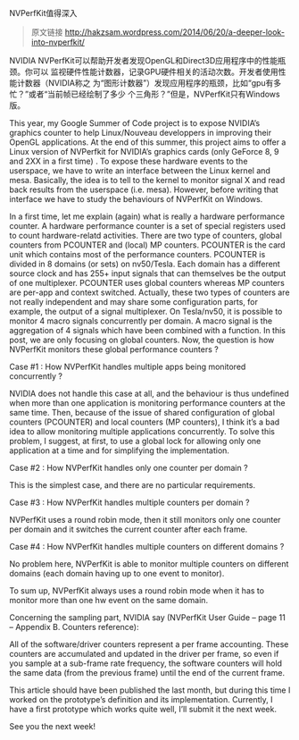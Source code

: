 NVPerfKit值得深入

> 原文链接 http://hakzsam.wordpress.com/2014/06/20/a-deeper-look-into-nvperfkit/

NVIDIA NVPerfKit可以帮助开发者发现OpenGL和Direct3D应用程序中的性能瓶颈。你可以
监视硬件性能计数器，记录GPU硬件相关的活动次数。开发者使用性能计数器（NVIDIA称之
为“图形计数器”）发现应用程序的瓶颈，比如“gpu有多忙？”或者“当前帧已经绘制了多少
个三角形？”但是，NVPerfKit只有Windows版。

This year, my Google Summer of Code project is to expose NVIDIA’s graphics counter to help Linux/Nouveau developpers in improving their OpenGL applications. At the end of this summer, this project aims to offer a Linux version of NVPerfkit for NVIDIA’s graphics cards (only GeForce 8, 9 and 2XX in a first time) .  To expose these hardware events to the userspace, we have to write an interface between the Linux kernel and mesa. Basically, the idea is to tell to the kernel to monitor signal X and read back results from the userspace (i.e. mesa). However, before writing that interface we have to study the behaviours of NVPerfKit on Windows.

In a first time, let me explain (again) what is really a hardware performance counter. A hardware performance counter is a set of special registers used to count hardware-relatd activities. There are two type of counters, global counters from PCOUNTER and (local) MP counters. PCOUNTER is the card unit which contains most of the performance counters. PCOUNTER is divided in 8 domains (or sets) on nv50/Tesla. Each domain has a different source clock and has 255+ input signals that can themselves be the output of one multiplexer. PCOUNTER uses global counters whereas MP counters are per-app and context switched. Actually, these two types of counters are not really independent and may share some configuration parts, for example, the output of a signal multiplexer. On Tesla/nv50, it is possible to monitor 4 macro signals concurrently per domain. A macro signal is the aggregation of 4 signals which have been combined with a function. In this post, we are only focusing on global counters. Now, the question is how NVPerfKit monitors these global performance counters ?

Case #1 : How NVPerfKit handles multiple apps being monitored concurrently ?

NVIDIA does not handle this case at all, and the behaviour is thus undefined when more than one application is monitoring performance counters at the same time. Then, because of the issue of shared configuration of global counters (PCOUNTER) and local counters (MP counters), I think it’s a bad idea to allow monitoring multiple applications concurrently. To solve this problem, I suggest, at first, to use a global lock for allowing only one application at a time and for simplifying the implementation.

Case #2 : How NVPerfKit handles only one counter per domain ?

This is the simplest case, and there are no particular requirements.

Case #3 : How NVPerfKit handles multiple counters per domain ?

NVPerfKit uses a round robin mode, then it still monitors only one counter per domain and it switches the current counter after each frame.

Case #4 : How NVPerfKit handles multiple counters on different domains ?

No problem here, NVPerfKit is able to monitor multiple counters on different domains (each domain having up to one event to monitor).

To sum up, NVPerfKit always uses a round robin mode when it has to monitor more than one hw event on the same domain.

Concerning the sampling part, NVIDIA say (NVPerfKit User Guide – page 11 – Appendix B. Counters reference):

All of the software/driver counters represent a per frame accounting. These counters are accumulated and updated in the driver per frame, so even if you sample at a sub-frame rate frequency, the software counters will hold the same data (from the previous frame) until the end of the current frame.

This article should have been published the last month, but during this time I worked on the prototype’s definition and its implementation. Currently, I have a first prototype which works quite well, I’ll submit it the next week.

See you the next week!
